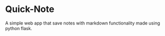 # Quick-Note
 A simple web app that save notes with markdown functionality made using python flask.
